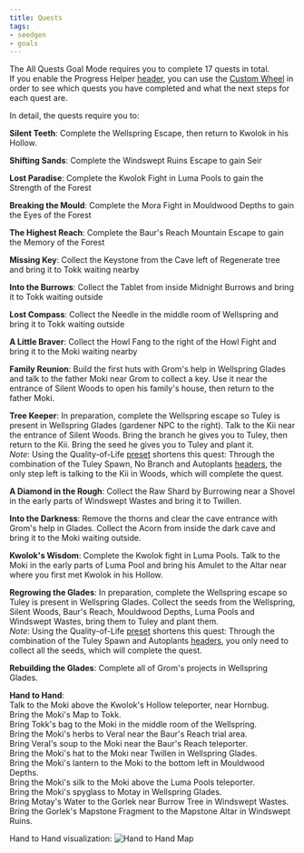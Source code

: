 ```yaml
---
title: Quests
tags:
- seedgen
- goals
---
```


The All Quests Goal Mode requires you to complete 17 quests in total.  
If you enable the Progress Helper [header](/seedgen/headers), you can use the [Custom Wheel](/features/custom-wheel) in order to see which quests you have completed and what the next steps for each quest are.

In detail, the quests require you to:

**Silent Teeth**: Complete the Wellspring Escape, then return to Kwolok in his Hollow.

**Shifting Sands**: Complete the Windswept Ruins Escape to gain Seir

**Lost Paradise**: Complete the Kwolok Fight in Luma Pools to gain the Strength of the Forest

**Breaking the Mould**: Complete the Mora Fight in Mouldwood Depths to gain the Eyes of the Forest

**The Highest Reach**: Complete the Baur's Reach Mountain Escape to gain the Memory of the Forest

**Missing Key**: Collect the Keystone from the Cave left of Regenerate tree and bring it to Tokk waiting nearby

**Into the Burrows**: Collect the Tablet from inside Midnight Burrows and bring it to Tokk waiting outside

**Lost Compass**: Collect the Needle in the middle room of Wellspring and bring it to Tokk waiting outside

**A Little Braver**: Collect the Howl Fang to the right of the Howl Fight and bring it to the Moki waiting nearby

**Family Reunion**: Build the first huts with Grom's help in Wellspring Glades and talk to the father Moki near Grom to collect a key. Use it near the entrance of Silent Woods to open his family's house, then return to the father Moki.

**Tree Keeper**: In preparation, complete the Wellspring escape so Tuley is present in Wellspring Glades (gardener NPC to the right). Talk to the Kii near the entrance of Silent Woods. Bring the branch he gives you to Tuley, then return to the Kii. Bring the seed he gives you to Tuley and plant it.  
*Note*: Using the Quality-of-Life [preset](/seedgen/presets) shortens this quest: Through the combination of the Tuley Spawn, No Branch and Autoplants [headers](/seedgen/headers), the only step left is talking to the Kii in Woods, which will complete the quest.

**A Diamond in the Rough**: Collect the Raw Shard by Burrowing near a Shovel in the early parts of Windswept Wastes and bring it to Twillen.

**Into the Darkness**: Remove the thorns and clear the cave entrance with Grom's help in Glades. Collect the Acorn from inside the dark cave and bring it to the Moki waiting outside.

**Kwolok's Wisdom**: Complete the Kwolok fight in Luma Pools. Talk to the Moki in the early parts of Luma Pool and bring his Amulet to the Altar near where you first met Kwolok in his Hollow.

**Regrowing the Glades**: In preparation, complete the Wellspring escape so Tuley is present in Wellspring Glades. Collect the seeds from the Wellspring, Silent Woods, Baur's Reach, Mouldwood Depths, Luma Pools and Windswept Wastes, bring them to Tuley and plant them.  
*Note*: Using the Quality-of-Life [preset](/seedgen/presets) shortens this quest: Through the combination of the Tuley Spawn and Autoplants [headers](/seedgen/headers), you only need to collect all the seeds, which will complete the quest.

**Rebuilding the Glades**: Complete all of Grom's projects in Wellspring Glades.

**Hand to Hand**:  
Talk to the Moki above the Kwolok's Hollow teleporter, near Hornbug.  
Bring the Moki's Map to Tokk.   
Bring Tokk's bag to the Moki in the middle room of the Wellspring.  
Bring the Moki's herbs to Veral near the Baur's Reach trial area.  
Bring Veral's soup to the Moki near the Baur's Reach teleporter.  
Bring the Moki's hat to the Moki near Twillen in Wellspring Glades.  
Bring the Moki's lantern to the Moki to the bottom left in Mouldwood Depths.  
Bring the Moki's silk to the Moki above the Luma Pools teleporter.  
Bring the Moki's spyglass to Motay in Wellspring Glades.  
Bring Motay's Water to the Gorlek near Burrow Tree in Windswept Wastes.  
Bring the Gorlek's Mapstone Fragment to the Mapstone Altar in Windswept Ruins.

Hand to Hand visualization:
![Hand to Hand Map](/media/hand_to_hand_map.png)
